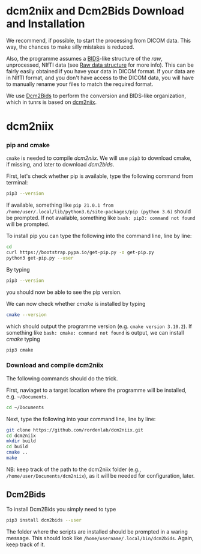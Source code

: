 # dcm2niix and Dcm2Bids Download and Installation

We recommend, if possible, to start the processing from DICOM data.
This way, the chances to make silly mistakes is reduced.

Also, the programme assumes a [BIDS](https://bids.neuroimaging.io/)-like structure of the *raw*, unprocessed, NIfTI data (see [Raw data structure]() for more info).
This can be fairly easily obtained if you have your data in DICOM format.
If your data are in NIfTI format, and you don't have access to the DICOM data, you will have to manually rename your files to match the required format.

We use [Dcm2Bids](https://github.com/UNFmontreal/Dcm2Bids) to perform the conversion and BIDS-like organization, which in tunrs is based on [dcm2niix](https://github.com/rordenlab/dcm2niix).

# dcm2niix

### pip and cmake

`cmake` is needed to compile *dcm2niix*.
We will use `pip3` to download cmake, if missing, and later to download *dcm2bids*.

First, let's check whether pip is available, type the following command from terminal:
```bash
pip3 --version
```
If available, something like `pip 21.0.1 from /home/user/.local/lib/python3.6/site-packages/pip (python 3.6)` should be prompted.
If not available, something like `bash: pip3: command not found` will be prompted.

To install pip you can type the following into the command line, line by line:
```bash
cd
curl https://bootstrap.pypa.io/get-pip.py -o get-pip.py
python3 get-pip.py --user
```
By typing
```bash
pip3 --version
```
you should now be able to see the pip version.

We can now check whether *cmake* is installed by typing
```bash
cmake --version
```
which should output the programme version (e.g. `cmake version 3.10.2`).
If something like `bash: cmake: command not found` is output, we can install *cmake* typing
```bash
pip3 cmake
```

### Download and compile dcm2niix
The following commands should do the trick.

First, naviaget to a target location where the programme will be installed, e.g. `~/Documents`.
```bash
cd ~/Documents
```

Next, type the following into your command line, line by line:
```bash
git clone https://github.com/rordenlab/dcm2niix.git
cd dcm2niix
mkdir build
cd build
cmake ..
make
```

NB: keep track of the path to the dcm2niix folder (e.g., `/home/user/Documents/dcm2niix`), as it will be needed for configuration, later.

## Dcm2Bids

To install Dcm2Bids you simply need to type
```bash
pip3 install dcm2bids --user
```
The folder where the scripts are installed should be prompted in a waring message. This should look like `/home/username/.local/bin/dcm2bids`.
Again, keep track of it.

